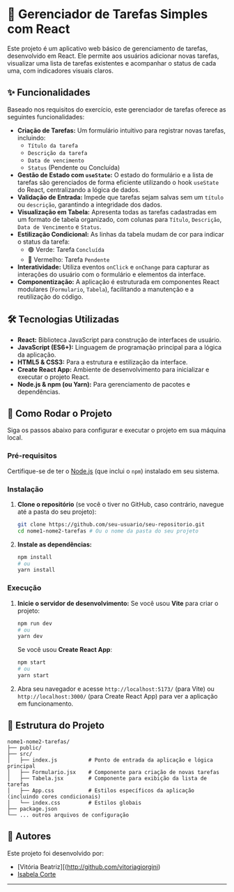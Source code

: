 # 🚀 Gerenciador de Tarefas Simples com React

Este projeto é um aplicativo web básico de gerenciamento de tarefas, desenvolvido em React. Ele permite aos usuários adicionar novas tarefas, visualizar uma lista de tarefas existentes e acompanhar o status de cada uma, com indicadores visuais claros.

## ✨ Funcionalidades

Baseado nos requisitos do exercício, este gerenciador de tarefas oferece as seguintes funcionalidades:

*   **Criação de Tarefas:** Um formulário intuitivo para registrar novas tarefas, incluindo:
    *   `Título da tarefa`
    *   `Descrição da tarefa`
    *   `Data de vencimento`
    *   `Status` (Pendente ou Concluída)
*   **Gestão de Estado com `useState`:** O estado do formulário e a lista de tarefas são gerenciados de forma eficiente utilizando o hook `useState` do React, centralizando a lógica de dados.
*   **Validação de Entrada:** Impede que tarefas sejam salvas sem um `título` ou `descrição`, garantindo a integridade dos dados.
*   **Visualização em Tabela:** Apresenta todas as tarefas cadastradas em um formato de tabela organizado, com colunas para `Título`, `Descrição`, `Data de Vencimento` e `Status`.
*   **Estilização Condicional:** As linhas da tabela mudam de cor para indicar o status da tarefa:
    *   🟢 Verde: Tarefa `Concluída`
    *   🔴 Vermelho: Tarefa `Pendente`
*   **Interatividade:** Utiliza eventos `onClick` e `onChange` para capturar as interações do usuário com o formulário e elementos da interface.
*   **Componentização:** A aplicação é estruturada em componentes React modulares (`Formulario`, `Tabela`), facilitando a manutenção e a reutilização do código.

## 🛠️ Tecnologias Utilizadas

*   **React:** Biblioteca JavaScript para construção de interfaces de usuário.
*   **JavaScript (ES6+):** Linguagem de programação principal para a lógica da aplicação.
*   **HTML5 & CSS3:** Para a estrutura e estilização da interface.
*   **Create React App:** Ambiente de desenvolvimento para inicializar e executar o projeto React.
*   **Node.js & npm (ou Yarn):** Para gerenciamento de pacotes e dependências.

## 🚀 Como Rodar o Projeto

Siga os passos abaixo para configurar e executar o projeto em sua máquina local.

### Pré-requisitos

Certifique-se de ter o [Node.js](https://nodejs.org/en/download/) (que inclui o `npm`) instalado em seu sistema.

### Instalação

1.  **Clone o repositório** (se você o tiver no GitHub, caso contrário, navegue até a pasta do seu projeto):
    ```bash
    git clone https://github.com/seu-usuario/seu-repositorio.git
    cd nome1-nome2-tarefas # Ou o nome da pasta do seu projeto
    ```
2.  **Instale as dependências:**
    ```bash
    npm install
    # ou
    yarn install
    ```

### Execução

1.  **Inicie o servidor de desenvolvimento:**
    Se você usou **Vite** para criar o projeto:
    ```bash
    npm run dev
    # ou
    yarn dev
    ```
    Se você usou **Create React App**:
    ```bash
    npm start
    # ou
    yarn start
    ```
2.  Abra seu navegador e acesse `http://localhost:5173/` (para Vite) ou `http://localhost:3000/` (para Create React App) para ver a aplicação em funcionamento.

## 📂 Estrutura do Projeto

```
nome1-nome2-tarefas/
├── public/
├── src/
│   ├── index.js          # Ponto de entrada da aplicação e lógica principal
│   ├── Formulario.jsx    # Componente para criação de novas tarefas
│   ├── Tabela.jsx        # Componente para exibição da lista de tarefas
│   ├── App.css           # Estilos específicos da aplicação (incluindo cores condicionais)
│   └── index.css         # Estilos globais
├── package.json
└── ... outros arquivos de configuração
```

## 👥 Autores

Este projeto foi desenvolvido por:

*   [Vitória Beatriz][(http://github.com/vitoriagiorgini)
*   [Isabela Corte]((https://github.com/isaacortee))

---
